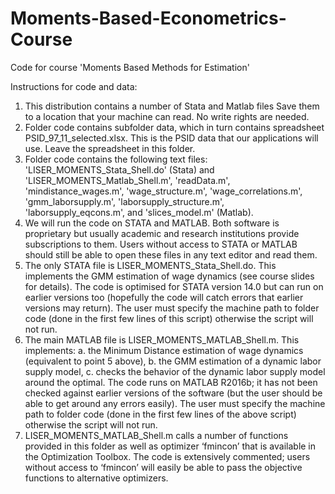 # Moments-Based-Econometrics-Course
Code for course 'Moments Based Methods for Estimation'

Instructions for code and data:
1. This distribution contains a number of Stata and Matlab files Save them to a location that your machine can read. No write rights are needed.
2. Folder code contains subfolder data, which in turn contains spreadsheet PSID_97_11_selected.xlsx. This is the PSID data that our applications will use. Leave the spreadsheet in this folder.
3. Folder code contains the following text files: 'LISER_MOMENTS_Stata_Shell.do' (Stata) and 'LISER_MOMENTS_Matlab_Shell.m', 'readData.m', 'mindistance_wages.m', 'wage_structure.m', 'wage_correlations.m', 'gmm_laborsupply.m', 'laborsupply_structure.m', 'laborsupply_eqcons.m', and 'slices_model.m' (Matlab).
4. We will run the code on STATA and MATLAB. Both software is proprietary but usually academic and research institutions provide subscriptions to them. Users without access to STATA or MATLAB should still be able to open these files in any text editor and read them.
5. The only STATA file is LISER_MOMENTS_Stata_Shell.do. This implements the GMM estimation of wage dynamics (see course slides for details). The code is optimised for STATA version 14.0 but can run on earlier versions too (hopefully the code will catch errors that earlier versions may return). The user must specify the machine path to folder code (done in the first few lines of this script) otherwise the script will not run.
6. The main MATLAB file is LISER_MOMENTS_MATLAB_Shell.m. This implements: a. the Minimum Distance estimation of wage dynamics (equivalent to point 5 above), b. the GMM estimation of a dynamic labor supply model, c. checks the behavior of the dynamic labor supply model around the optimal. The code runs on MATLAB R2016b; it has not been checked against earlier versions of the software (but the user should be able to get around any errors easily). The user must specify the machine path to folder code (done in the first few lines of the above script) otherwise the script will not run.
7. LISER_MOMENTS_MATLAB_Shell.m calls a number of functions provided in this folder as well as optimizer ‘fmincon’ that is available in the Optimization Toolbox. The code is extensively commented; users without access to ‘fmincon’ will easily be able to pass the objective functions to alternative optimizers.
